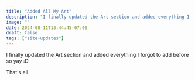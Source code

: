 ```yaml
---
title: "Added All My Art"
description: "I finally updated the Art section and added everything I forgot to add before so yay :D"
image: ""
date: 2024-08-11T13:44:45-07:00
draft: false
tags: ["site-updates"]
---
```


I finally updated the Art section and added everything I forgot to add before so yay :D

That's all.